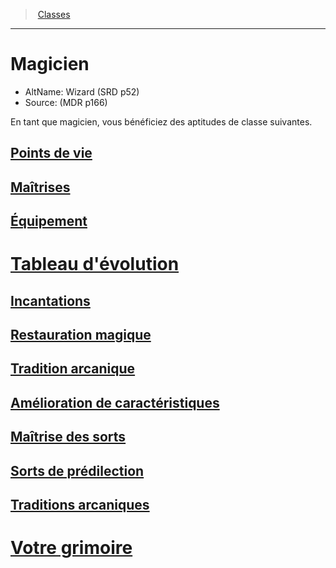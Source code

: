 ﻿---
!ClassItem
Name: Magicien
AltName: Wizard (SRD p52)
Source: (MDR p166)
Description: >+
  En tant que magicien, vous bénéficiez des aptitudes de classe suivantes.

Id: wizard_hd.md#magicien
RootId: wizard_hd.md
ParentLink: classes_hd.md
ParentName: Classes
NameLevel: 1
Attributes:
  ParentNameLink: '[Classes](hd_classes.md)'
  Markdown: >+
    >  <!--ParentNameLink-->[Classes](hd_classes.md)<!--/ParentNameLink-->


    ---



    # <!--Name-->Magicien<!--/Name-->


    - AltName: <!--AltName-->Wizard (SRD p52)<!--/AltName-->

    - Source: <!--Source-->(MDR p166)<!--/Source-->


    En tant que magicien, vous bénéficiez des aptitudes de classe suivantes.

  Name: Magicien
  AltName: Wizard (SRD p52)
  Source: (MDR p166)
  Description: >+
    En tant que magicien, vous bénéficiez des aptitudes de classe suivantes.

AttributesDictionary: >+
  ParentNameLink: '[Classes](hd_classes.md)'

  Markdown: >+

    >  <!--ParentNameLink-->[Classes](hd_classes.md)<!--/ParentNameLink-->





    ---







    # <!--Name-->Magicien<!--/Name-->





    - AltName: <!--AltName-->Wizard (SRD p52)<!--/AltName-->



    - Source: <!--Source-->(MDR p166)<!--/Source-->





    En tant que magicien, vous bénéficiez des aptitudes de classe suivantes.



  Name: Magicien

  AltName: Wizard (SRD p52)

  Source: (MDR p166)

  Description: >+

    En tant que magicien, vous bénéficiez des aptitudes de classe suivantes.



---
>  [Classes](hd_classes.md)

---


# Magicien

- AltName: Wizard (SRD p52)
- Source: (MDR p166)

En tant que magicien, vous bénéficiez des aptitudes de classe suivantes.



## [Points de vie](hd_wizard_points_de_vie.md)



## [Maîtrises](hd_wizard_maitrises.md)



## [Équipement](hd_wizard_equipement.md)



# [Tableau d'évolution](hd_wizard_tableau_devolution.md)



## [Incantations](hd_wizard_incantations.md)



## [Restauration magique](hd_wizard_restauration_magique.md)



## [Tradition arcanique](hd_wizard_tradition_arcanique.md)



## [Amélioration de caractéristiques](hd_wizard_amelioration_de_caracteristiques.md)



## [Maîtrise des sorts](hd_wizard_maitrise_des_sorts.md)



## [Sorts de prédilection](hd_wizard_sorts_de_predilection.md)



## [Traditions arcaniques](hd_wizard_traditions_arcaniques.md)



# [Votre grimoire](hd_wizard_votre_grimoire.md)

